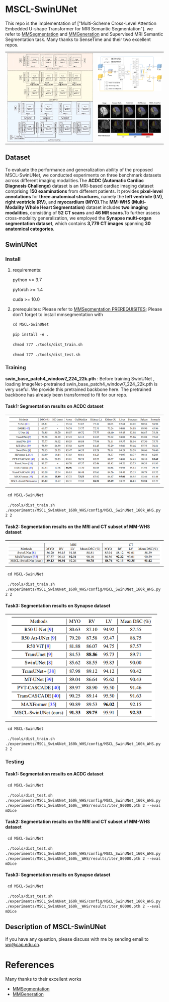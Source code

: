 # MSCL-SwinUNet

This repo is the implementation of ["Multi-Scheme Cross-Level Attention Embedded U-shape Transformer for MRI Semantic Segmentation"]. we refer to  [MMSegmentation](https://github.com/open-mmlab/mmsegmentation) and [MMGeneration](https://github.com/open-mmlab/mmgeneration) and Supervised MRI Semantic Segmentation task. Many thanks to SenseTime and their two excellent repos.


<table>
  <tr>
    <td rowspan="2">
      <img src="PaperFigs/Fig1.png" width="400px" alt="MSCL-SwinUNet"/>
    </td>
    <td>
      <img src="PaperFigs/Fig5.png" width="300px" alt="ACDC Dataset"/>
    </td>
  </tr>
  <tr>
    <td>
      <img src="PaperFigs/Fig6.png" width="300px" alt="MM-WHS Dataset"/>
    </td>
  </tr>
</table>




## Dataset

To evaluate the performance and generalization ability of the proposed MSCL-SwinUNet, we conducted experiments on three benchmark datasets across different imaging modalities.The **ACDC (Automatic Cardiac Diagnosis Challenge)** dataset is an MRI-based cardiac imaging dataset comprising **150 examinations** from different patients. It provides **pixel-level annotations** for **three anatomical structures**, namely the **left ventricle (LV)**, **right ventricle (RV)**, and **myocardium (MYO)**.The **MM-WHS (Multi-Modality Whole Heart Segmentation)** dataset includes **two imaging modalities**, consisting of **52 CT scans** and **46 MR scans**.To further assess cross-modality generalization, we employed the **Synapse multi-organ segmentation dataset**, which contains **3,779 CT images** spanning **30 anatomical categories**.


## SwinUNet

### Install

1. requirements:
    
    python >= 3.7
        
    pytorch >= 1.4
        
    cuda >= 10.0
    
2. prerequisites: Please refer to  [MMSegmentation PREREQUISITES](https://mmsegmentation.readthedocs.io/en/latest/get_started.html); Please don't forget to install mmsegmentation with

     ```
     cd MSCL-SwinUNet
     
     pip install -e .
     
     chmod 777 ./tools/dist_train.sh
     
     chmod 777 ./tools/dist_test.sh
     ```

### Training

**swin_base_patch4_window7_224_22k.pth** : Before training SwinUNet , loading ImageNet-pretrained swin_base_patch4_window7_224_22k.pth is very useful. We provide this pretrained backbone here. The pretrained backbone has already been transformed to fit for our repo.

#### Task1: Segmentation results on ACDC dataset

<table>
    <tr>
    <td><img src="PaperFigs\Fig7.png" width = "100%" alt="Single-Modality semantic segmentation"/></td>
    </tr>
</table>
  
     cd MSCL-SwinUNet
     
     ./tools/dist_train.sh ./experiments/MSCL_SwinUNet_160k_WHS/config/MSCL_SwinUNet_160k_WHS.py 2 2

#### Task2: Segmentation results on the MRI and CT subset of MM-WHS dataset

<table>
    <tr>
    <td><img src="PaperFigs\Fig8.png" width = "100%" alt="Single-Modality semantic segmentation"/></td>
    </tr>
</table>
  
     cd MSCL-SwinUNet
     
     ./tools/dist_train.sh ./experiments/MSCL_SwinUNet_160k_WHS/config/MSCL_SwinUNet_160k_WHS.py 2 2


#### Task3: Segmentation results on Synapse dataset

<table>
    <tr>
    <td><img src="PaperFigs\Fig9.png" width = "100%" alt="Single-Modality semantic segmentation"/></td>
    </tr>
</table>
  
     cd MSCL-SwinUNet
     
     ./tools/dist_train.sh ./experiments/MSCL_SwinUNet_160k_WHS/config/MSCL_SwinUNet_160k_WHS.py 2 2


### Testing

#### Task1: Segmentation results on ACDC dataset
  
     cd MSCL-SwinUNet
     
     ./tools/dist_test.sh ./experiments/MSCL_SwinUNet_160k_WHS/config/MSCL_SwinUNet_160k_WHS.py ./experiments/MSCL_SwinUNet_160k__WHS/results/iter_80000.pth 2 --eval mDice

#### Task2: Segmentation results on the MRI and CT subset of MM-WHS dataset
  
     cd MSCL-SwinUNet
     
     ./tools/dist_test.sh ./experiments/MSCL_SwinUNet_160k_WHS/config/MSCL_SwinUNet_160k_WHS.py ./experiments/MSCL_SwinUNet_160k__WHS/results/iter_80000.pth 2 --eval mDice

#### Task3: Segmentation results on Synapse dataset
  
     cd MSCL-SwinUNet
     
     ./tools/dist_test.sh ./experiments/MSCL_SwinUNet_160k_WHS/config/MSCL_SwinUNet_160k_WHS.py ./experiments/MSCL_SwinUNet_160k__WHS/results/iter_80000.pth 2 --eval mDice

## Description of MSCL-SwinUNet

If you have any question, please discuss with me by sending email to wq@cap.edu.cn.


# References
Many thanks to their excellent works
* [MMSegmentation](https://github.com/open-mmlab/mmsegmentation)
* [MMGeneration](https://github.com/open-mmlab/mmgeneration)
